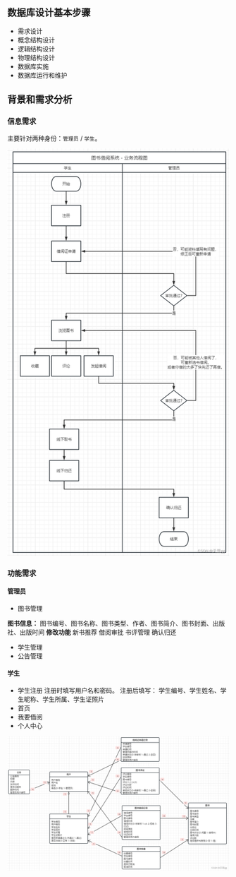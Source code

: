 ## 数据库设计基本步骤

- 需求设计
- 概念结构设计
- 逻辑结构设计
- 物理结构设计
- 数据库实施
- 数据库运行和维护

## 背景和需求分析

### 信息需求

主要针对两种身份：`管理员` / `学生`。

![1713150273436](image/实战-图书管理系统/1713150273436.png)

### 功能需求

#### 管理员

- 图书管理

**图书信息：**
图书编号、图书名称、图书类型、作者、图书简介、图书封面、出版社、出版时间
**修改功能**
新书推荐
借阅审批
书评管理
确认归还

- 学生管理
- 公告管理

#### 学生

- 学生注册
  注册时填写用户名和密码。
  注册后填写：
  学生编号、学生姓名、学生昵称、学生所属、学生证照片
- 首页
- 我要借阅
- 个人中心

![1713151109414](image/实战-图书管理系统/1713151109414.png)
